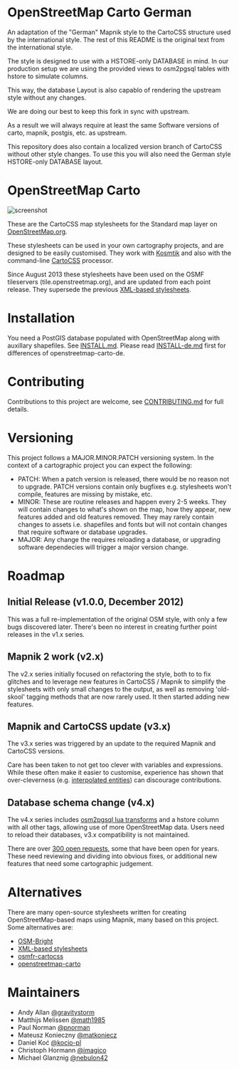 # OpenStreetMap Carto German

An adaptation of the "German" Mapnik style to the CartoCSS structure used by the international
style. The rest of this README is the original text from the international style.

The style is designed to use with a HSTORE-only DATABASE in mind. In our production setup we are using
the provided views to osm2pgsql tables with hstore to simulate columns.

This way, the database Layout is also capablo of rendering the upstream
style without any changes.

We are doing our best to keep this fork in sync with upstream.

As a result we will always require at least the same Software versions of carto, mapnik, postgis,
etc. as upstream.

This repository does also contain a localized version branch of CartoCSS
without other style changes. To use this you will also need the German style HSTORE-only
DATABASE layout.

# OpenStreetMap Carto

![screenshot](https://raw.github.com/giggls/openstreetmap-carto-de/master/preview-de.png)

These are the CartoCSS map stylesheets for the Standard map layer on [OpenStreetMap.org](http://www.openstreetmap.org).

These stylesheets can be used in your own cartography projects, and are designed
to be easily customised. They work with [Kosmtik](https://github.com/kosmtik/kosmtik)
 and also with the command-line [CartoCSS](https://github.com/mapbox/carto) processor.

Since August 2013 these stylesheets have been used on the OSMF tileservers (tile.openstreetmap.org), and
are updated from each point release. They supersede the previous [XML-based stylesheets](https://github.com/openstreetmap/mapnik-stylesheets).

# Installation

You need a PostGIS database populated with OpenStreetMap along with auxillary shapefiles.
See [INSTALL.md](INSTALL.md).
Please read [INSTALL-de.md](INSTALL-de.md) first for differences of openstreetmap-carto-de.


# Contributing

Contributions to this project are welcome, see [CONTRIBUTING.md](CONTRIBUTING.md)
for full details.

# Versioning

This project follows a MAJOR.MINOR.PATCH versioning system. In the context of a
cartographic project you can expect the following:

* PATCH: When a patch version is released, there would be no reason not to
  upgrade. PATCH versions contain only bugfixes e.g. stylesheets won't compile,
  features are missing by mistake, etc.
* MINOR: These are routine releases and happen every 2-5 weeks. They will
  contain changes to what's shown on the map, how they appear, new features
  added and old features removed. They may rarely contain changes to assets i.e.
  shapefiles and fonts but will not contain changes that require software or
  database upgrades.
* MAJOR: Any change the requires reloading a database, or upgrading software
  dependecies will trigger a major version change.

# Roadmap

## Initial Release (v1.0.0, December 2012)

This was a full re-implementation of the original OSM style, with only a few bugs discovered later. There's been
no interest in creating further point releases in the v1.x series.

## Mapnik 2 work (v2.x)

The v2.x series initially focused on refactoring the style, both to to fix
glitches and to leverage new features in CartoCSS / Mapnik to simplify the
stylesheets with only small changes to the output, as well as removing 'old-skool'
tagging methods that are now rarely used. It then started adding new features.

## Mapnik and CartoCSS update (v3.x)

The v3.x series was triggered by an update to the required Mapnik and CartoCSS
versions.

Care has been taken to not get too clever with variables and expressions. While
these often make it easier to customise, experience has shown that over-cleverness
(e.g. [interpolated entities][cleverness]) can discourage contributions.

[issues]: https://github.com/gravitystorm/openstreetmap-carto/issues
[cleverness]: https://github.com/openstreetmap/mapnik-stylesheets/blob/master/inc/settings.xml.inc.template#L16

## Database schema change (v4.x)

The v4.x series includes [osm2pgsql lua transforms](https://github.com/openstreetmap/osm2pgsql/blob/master/docs/lua.md)
and a hstore column with all other tags, allowing use of more OpenStreetMap data. Users need 
to reload their databases, v3.x compatibility is not maintained.

There are over [300 open requests][issues], some that have been open for years.
These need reviewing and dividing into obvious fixes, or additional new features
that need some cartographic judgement.

# Alternatives

There are many open-source stylesheets written for creating OpenStreetMap-based
maps using Mapnik, many based on this project. Some alternatives are:

* [OSM-Bright](https://github.com/mapbox/osm-bright)
* [XML-based stylesheets](https://trac.openstreetmap.org/browser/subversion/applications/rendering/mapnik)
* [osmfr-cartocss](https://github.com/cquest/osmfr-cartocss)
* [openstreetmap-carto](https://github.com/gravitystorm/openstreetmap-carto)

# Maintainers

* Andy Allan [@gravitystorm](https://github.com/gravitystorm/)
* Matthijs Melissen [@math1985](https://github.com/math1985/)
* Paul Norman [@pnorman](https://github.com/pnorman/)
* Mateusz Konieczny [@matkoniecz](https://github.com/matkoniecz/)
* Daniel Koć [@kocio-pl](https://github.com/kocio-pl)
* Christoph Hormann [@imagico](https://github.com/imagico)
* Michael Glanznig [@nebulon42](https://github.com/nebulon42)

